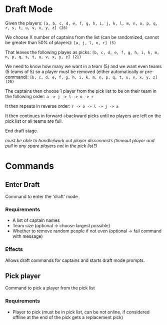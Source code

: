 # Draft Mode

Given the players: `[a, b, c, d, e, f, g, h, i, j, k, l, m, n, o, p, q, r, s, t, u, v, x, y, z] (26)`

We choose X number of captains from the list (can be randomized, cannot be greater than 50% of players): `[a, j, l, o, r] (5)`

That leaves the following playes as picks: `[b, c, d, e, f, g, h, i, k, m, n, p, q, s, t, u, v, x, y, z] (21)`

We need to know how many we want in a team (5) and we want even teams (5 teams of 5) so a player must be removed (either automatically or pre-command):
`[b, c, d, e, f, g, h, i, k, m, n, p, q, t, u, v, x, y, z] (20)`

The captains then choose 1 player from the pick list to be on their team in the following order: `a -> j -> l -> o -> r`

It then repeats in reverse order: `r -> o -> l -> j -> a`

It then continues in forward->backward picks until no players are left on the pick list or all teams are full.

End draft stage.

_must be able to handle/work out player disconnects (timeout player and pull in any spare players not in the pick list?)_

# Commands

## Enter Draft

Command to enter the 'draft' mode

### Requirements

- A list of captain names
- Team size (optional -> choose largest possible)
- Whether to remove random people if not even (optional -> fail command with message)

### Effects

Allows draft commands for captains and starts draft mode prompts.

## Pick player

Command to pick a player from the pick list

### Requirements

- Player to pick (must be in pick list, can be not online, if considered offline at the end of the pick gets a replacement pick)